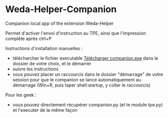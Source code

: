 # Weda-Helper-Companion

Companion local app of the extension Weda-Helper

Permet d'activer l'envoi d'instruction au TPE, ainsi que l'impression complète après ctrl+P

Instructions d'installation manuelles :
- télécharcher le fichier executable [Télécharger companion.exe](https://github.com/Refhi/Weda-Helper-Companion/releases/latest/download/companion.exe) dans le dossier de votre choix, et le démarrer
- suivre les instructions
- vous pouvez placer un raccourcis dans le dossier "démarrage" de votre session pour que le companion se lance automatiquement au démarrage (Win+R, puis taper shell:startup, y coller le raccourcis)

Pour les geek :
- vous pouvez directement récupérer companion.py (et le module tpe.py) et l'executer de la même façon
